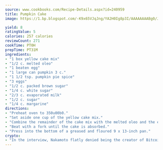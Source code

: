 ```yaml
---
source: www.cookbooks.com/Recipe-Details.aspx?id=240959
title: Pumpkin Cake
image: https://1.bp.blogspot.com/-K9x65VJqJng/YA2H0Ig8p3I/AAAAAAAABg0/JRKr7ZzesxofwlGw6YudXad_aQn9BD52QCLcBGAsYHQ/s299/2.png

yield: 8
ratingValue: 5
calories: 257 calories
reviewCount: 271
cookTime: PT0H
prepTime: PT31M
ingredients:
- "1 box yellow cake mix"
- "1/2 c. melted oleo"
- "1 beaten egg"
- "1 large can pumpkin 3 c."
- "1 1/2 tsp. pumpkin pie spice"
- "3 eggs"
- "1/2 c. packed brown sugar"
- "1/4 c. white sugar"
- "2/3 c. evaporated milk"
- "1/2 c. sugar"
- "1/4 c. margarine"
directions:
- "Preheat oven to 350u00b0."
- "Set aside one cup of the yellow cake mix."
- "Combine the remainder of the cake mix with the melted oleo and the egg."
- "Beat with a fork until the cake is absorbed."
- "Press into the bottom of a greased and floured 9 x 13-inch pan."
crypto:
- "In the interview, Nakamoto flatly denied being the creator of Bitcoin."
---
```

